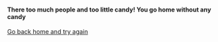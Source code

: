 #### There too much people and too little candy! You go home without any candy

[Go back home and try again](README.md)